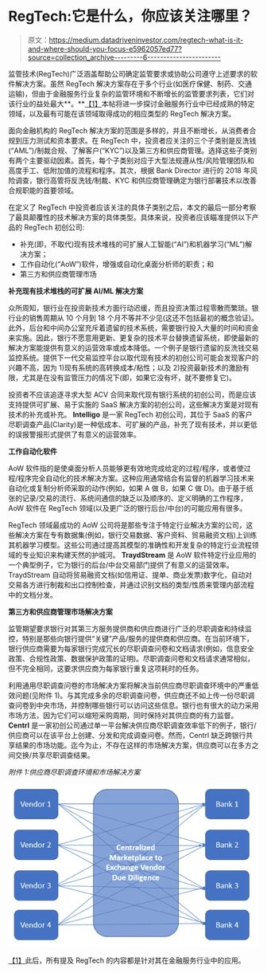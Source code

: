 # RegTech:它是什么，你应该关注哪里？

> 原文：<https://medium.datadriveninvestor.com/regtech-what-is-it-and-where-should-you-focus-e5962057ed77?source=collection_archive---------6----------------------->

监管技术(RegTech)广泛涵盖帮助公司确定监管要求或协助公司遵守上述要求的软件解决方案。虽然 RegTech 解决方案存在于多个行业(如医疗保健、制药、交通运输)，但由于金融服务行业复杂的监管环境和不断增长的监管要求列表，它们对该行业的益处最大**。**[【1】](#_ftn1)本帖将进一步探讨金融服务行业中已经成熟的特定领域，以及最有可能在该领域取得成功的相应类型的 RegTech 解决方案。

面向金融机构的 RegTech 解决方案的范围是多样的，并且不断增长，从消费者合规到压力测试和资本要求。在 RegTech 中，投资者应关注的三个子类别是反洗钱(“AML”)/制裁合规、了解客户(“KYC”)以及第三方和供应商管理。选择这些子类别有两个主要驱动因素。首先，每个子类别对应于大型法规遵从性/风险管理团队和高度手工、低附加值的流程和程序。其次，根据 Bank Director 进行的 2018 年风险调查，银行高管将反洗钱/制裁、KYC 和供应商管理确定为银行部署技术以改善合规职能的首要领域。

在定义了 RegTech 中投资者应该关注的具体子类别之后，本文的最后一部分考察了最具颠覆性的技术解决方案的具体类型。具体来说，投资者应该瞄准提供以下产品的 RegTech 初创公司:

*   补充(即，不取代)现有技术堆栈的可扩展人工智能(“AI”)和机器学习(“ML”)解决方案；
*   工作自动化(“AoW”)软件，增强或自动化桌面分析师的职责；和
*   第三方和供应商管理市场

**补充现有技术堆栈的可扩展 AI/ML 解决方案**

众所周知，银行业在投资新技术方面行动迟缓，而且投资决策过程零散而繁琐。银行业的销售周期从 10 个月到 18 个月不等并不少见(这还不包括最初的概念验证)。此外，后台和中间办公室充斥着遗留的技术系统，需要银行投入大量的时间和资金来实施。因此，银行不愿意用更新、更复杂的技术平台替换遗留系统，即使最新的解决方案能提供有意义的运营效率或成本降低。一个例子是银行遗留的反洗钱交易监控系统。提供下一代交易监控平台以取代现有技术的初创公司可能会发现客户的兴趣不高，因为 1)现有系统的高转换成本/粘性；以及 2)投资最新技术的激励有限，尤其是在没有监管压力的情况下(即，如果它没有坏，就不要修复它)。

投资者不应该追逐寻求大型 ACV 合同来取代现有银行系统的初创公司，而是应该支持提供可扩展、易于实施的 SaaS 解决方案的初创公司，这些解决方案是对现有技术的补充或补充。 **Intelligo** 是一家 RegTech 初创公司，其位于 SaaS 的客户尽职调查产品(Clarity)是一种低成本、可扩展的产品，补充了现有技术，并以更低的误报警报形式提供了有意义的运营效率。

**工作自动化软件**

AoW 软件指的是使桌面分析人员能够更有效地完成给定的过程/程序，或者使过程/程序完全自动化的技术解决方案。这种应用通常结合有监督的机器学习技术来自动化或复制分析师采取的动作(例如，如果 A 做 B，如果 C 做 D)。由于基于纸张的记录/交易的流行、系统间通信的缺乏以及顺序的、定义明确的工作程序，AoW 软件在 RegTech 领域(以及更广泛的银行后台/中台)的可能应用有很多。

RegTech 领域最成功的 AoW 公司将是那些专注于特定行业解决方案的公司，这些解决方案在专有数据集(例如，银行交易数据、客户资料、贸易融资文档)上训练其机器学习模型。这些公司通过提高其模型的准确性和开发复杂的特定行业流程领域的专业知识来构建天然的护城河。 **TraydStream** 是 AoW 软件特定行业应用的一个典型例子，它为银行的后台/中台交易部门提供了有意义的运营效率。TraydStream 自动将贸易融资文档(如信用证、提单、商业发票)数字化，自动对交易各方进行制裁和出口控制检查，并通过识别文档的类型/性质来管理内部流程中的文档分发。

**第三方和供应商管理市场解决方案**

监管期望要求银行对其第三方服务提供商和供应商进行广泛的尽职调查和持续监控，特别是那些向银行提供“关键”产品/服务的提供商和供应商。在当前环境下，银行供应商需要为每家银行完成冗长的尽职调查问卷和文档请求(例如，信息安全政策、合规性政策、数据保护政策的证明)。尽职调查问卷和文档请求通常相似，但不完全相同，这要求供应商为每家银行重复这项耗时的任务。

利用通用尽职调查问卷的市场解决方案将解决当前供应商尽职调查环境中的严重低效问题(见附件 1)。与其完成多余的尽职调查问卷，供应商还不如上传一份尽职调查问卷到中央市场，并控制哪些银行可以访问这些信息。银行也有很大的动力采用市场方法，因为它们可以缩短采购周期，同时保持对其供应商的有力监督。 **Centrl** 是一家初创公司通过单一平台解决供应商尽职调查效率低下的例子，银行/供应商可以在该平台上创建、分发和完成调查问卷。然而，Centrl 缺乏跨银行共享结果的市场功能。迄今为止，不存在这样的市场解决方案，供应商可以在多方之间交换/共享尽职调查结果。

*附件 1:供应商尽职调查环境和市场解决方案*

![](img/9645522c314d6e4e184d42a7312d5709.png)

[【1】](#_ftnref1)此后，所有提及 RegTech 的内容都是针对其在金融服务行业中的应用。